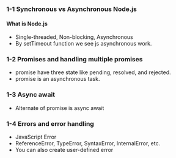 ### 1-1 Synchronous vs Asynchronous Node.js

#### What is Node.js

- Single-threaded, Non-blocking, Asynchronous
- By setTimeout function we see js asynchronous work.

### 1-2 Promises and handling multiple promises

- promise have three state like pending, resolved, and rejected.
- promise is an asynchronous task.

### 1-3 Async await

- Alternate of promise is async await

### 1-4 Errors and error handling

- JavaScript Error
- ReferenceError, TypeError, SyntaxError, InternalError, etc.
- You can also create user-defined error
